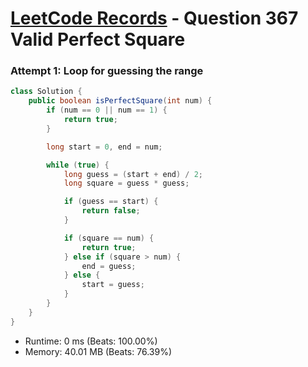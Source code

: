 # [LeetCode Records](../README.md) - Question 367 Valid Perfect Square

### Attempt 1: Loop for guessing the range
```java
class Solution {
    public boolean isPerfectSquare(int num) {
        if (num == 0 || num == 1) {
            return true;
        }

        long start = 0, end = num;

        while (true) {
            long guess = (start + end) / 2;
            long square = guess * guess;

            if (guess == start) {
                return false;
            }

            if (square == num) {
                return true;
            } else if (square > num) {
                end = guess;
            } else {
                start = guess;
            }
        }
    }
}
```
- Runtime: 0 ms (Beats: 100.00%)
- Memory: 40.01 MB (Beats: 76.39%)

<br>
